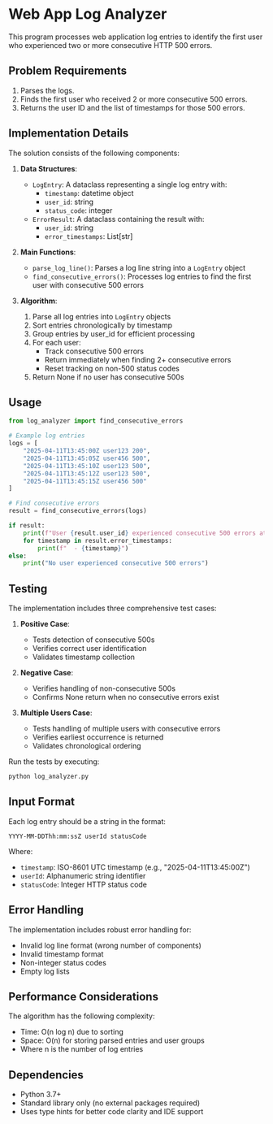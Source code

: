# Web App Log Analyzer

This program processes web application log entries to identify the first user who experienced two or more consecutive HTTP 500 errors.

## Problem Requirements

1. Parses the logs.
1. Finds the first user who received 2 or more consecutive 500 errors.
1. Returns the user ID and the list of timestamps for those 500 errors.

## Implementation Details

The solution consists of the following components:

1. **Data Structures**:

   - `LogEntry`: A dataclass representing a single log entry with:
     - `timestamp`: datetime object
     - `user_id`: string
     - `status_code`: integer
   - `ErrorResult`: A dataclass containing the result with:
     - `user_id`: string
     - `error_timestamps`: List[str]

1. **Main Functions**:

   - `parse_log_line()`: Parses a log line string into a `LogEntry` object
   - `find_consecutive_errors()`: Processes log entries to find the first user with consecutive 500 errors

1. **Algorithm**:
   1. Parse all log entries into `LogEntry` objects
   1. Sort entries chronologically by timestamp
   1. Group entries by user_id for efficient processing
   1. For each user:
      - Track consecutive 500 errors
      - Return immediately when finding 2+ consecutive errors
      - Reset tracking on non-500 status codes
   1. Return None if no user has consecutive 500s

## Usage

```python
from log_analyzer import find_consecutive_errors

# Example log entries
logs = [
    "2025-04-11T13:45:00Z user123 200",
    "2025-04-11T13:45:05Z user456 500",
    "2025-04-11T13:45:10Z user123 500",
    "2025-04-11T13:45:12Z user123 500",
    "2025-04-11T13:45:15Z user456 500"
]

# Find consecutive errors
result = find_consecutive_errors(logs)

if result:
    print(f"User {result.user_id} experienced consecutive 500 errors at:")
    for timestamp in result.error_timestamps:
        print(f"  - {timestamp}")
else:
    print("No user experienced consecutive 500 errors")
```

## Testing

The implementation includes three comprehensive test cases:

1. **Positive Case**:

   - Tests detection of consecutive 500s
   - Verifies correct user identification
   - Validates timestamp collection

1. **Negative Case**:

   - Verifies handling of non-consecutive 500s
   - Confirms None return when no consecutive errors exist

1. **Multiple Users Case**:
   - Tests handling of multiple users with consecutive errors
   - Verifies earliest occurrence is returned
   - Validates chronological ordering

Run the tests by executing:

```bash
python log_analyzer.py
```

## Input Format

Each log entry should be a string in the format:

```text
YYYY-MM-DDThh:mm:ssZ userId statusCode
```

Where:

- `timestamp`: ISO-8601 UTC timestamp (e.g., "2025-04-11T13:45:00Z")
- `userId`: Alphanumeric string identifier
- `statusCode`: Integer HTTP status code

## Error Handling

The implementation includes robust error handling for:

- Invalid log line format (wrong number of components)
- Invalid timestamp format
- Non-integer status codes
- Empty log lists

## Performance Considerations

The algorithm has the following complexity:

- Time: O(n log n) due to sorting
- Space: O(n) for storing parsed entries and user groups
- Where n is the number of log entries

## Dependencies

- Python 3.7+
- Standard library only (no external packages required)
- Uses type hints for better code clarity and IDE support
